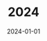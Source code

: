 ---
title: 2024
date: 2024-01-01
weight: -2
categories: ["travel"]
resources:
    - src: DSCF3539_cover.JPG
      params:
          cover: true
---